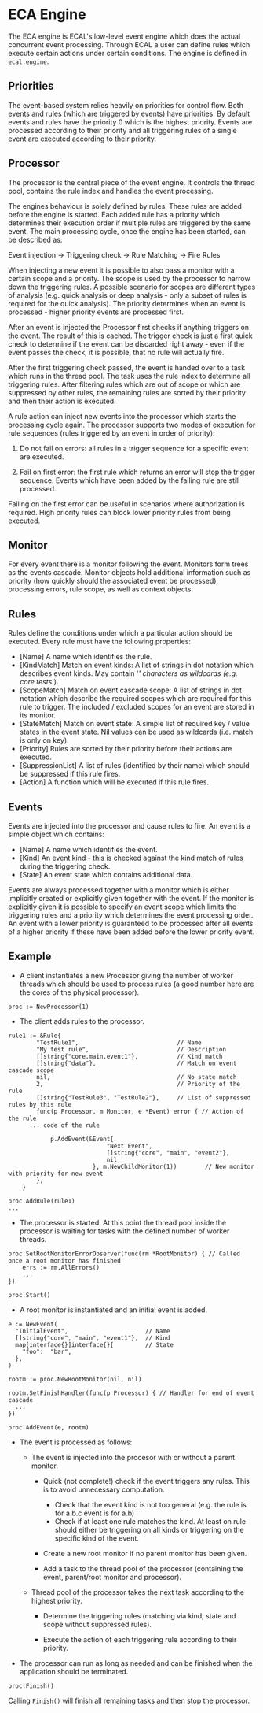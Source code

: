 ECA Engine
==========
The ECA engine is ECAL's low-level event engine which does the actual concurrent event processing. Through ECAL a user can define rules which execute certain actions under certain conditions. The engine is defined in `ecal.engine`.

Priorities
----------
The event-based system relies heavily on priorities for control flow. Both events and rules (which are triggered by events) have priorities. By default events and rules have the priority 0 which is the highest priority. Events are processed according to their priority and all triggering rules of a single event are executed according to their priority.

Processor
---------
The processor is the central piece of the event engine. It controls the thread pool, contains the rule index and handles the event processing.

The engines behaviour is solely defined by rules. These rules are added before the engine is started. Each added rule has a priority which determines their execution order if multiple rules are triggered by the same event. The main processing cycle, once the engine has been started, can be described as:

Event injection -> Triggering check -> Rule Matching -> Fire Rules

When injecting a new event it is possible to also pass a monitor with a certain scope and a priority. The scope is used by the processor to narrow down the triggering rules. A possible scenario for scopes are different types of analysis (e.g. quick analysis or deep analysis - only a subset of rules is required for the quick analysis). The priority determines when an event is processed - higher priority events are processed first.

After an event is injected the Processor first checks if anything triggers on the event. The result of this is cached. The trigger check is just a first quick check to determine if the event can be discarded right away - even if the event passes the check, it is possible, that no rule will actually fire.

After the first triggering check passed, the event is handed over to a task which runs in the thread pool. The task uses the rule index to determine all triggering rules. After filtering rules which are out of scope or which are suppressed by other rules, the remaining rules are sorted by their priority and then their action is executed.

A rule action can inject new events into the processor which starts the processing cycle again. The processor supports two modes of execution for rule sequences (rules triggered by an event in order of priority):

1. Do not fail on errors: all rules in a trigger sequence for a specific event
are executed.

2. Fail on first error: the first rule which returns an error will stop
the trigger sequence. Events which have been added by the failing rule are still processed.

Failing on the first error can be useful in scenarios where authorization is required. High priority rules can block lower priority rules from being executed.


Monitor
-------
For every event there is a monitor following the event. Monitors form trees as the events cascade. Monitor objects hold additional information such as priority (how quickly should the associated event be processed), processing errors, rule scope, as well as context objects.


Rules
-----
Rules define the conditions under which a particular action should be executed. Every rule must have the following properties:

- [Name] A name which identifies the rule.
- [KindMatch] Match on event kinds: A list of strings in dot notation which describes event kinds. May contain '*' characters as wildcards (e.g. core.tests.*).
- [ScopeMatch] Match on event cascade scope: A list of strings in dot notation which describe the required scopes which are required for this rule to trigger. The included / excluded scopes for an event are stored in its monitor.
- [StateMatch] Match on event state: A simple list of required key / value states in the event state. Nil values can be used as wildcards (i.e. match is only on key).
- [Priority] Rules are sorted by their priority before their actions are executed.
- [SuppressionList] A list of rules (identified by their name) which should be suppressed if this rule fires.
- [Action] A function which will be executed if this rule fires.


Events
------
Events are injected into the processor and cause rules to fire. An event is a simple object which contains:

- [Name] A name which identifies the event.
- [Kind] An event kind - this is checked against the kind match of rules during the triggering check.
- [State] An event state which contains additional data.

Events are always processed together with a monitor which is either implicitly created or explicitly given together with the event. If the monitor is explicitly given it is possible to specify an event scope which limits the triggering rules and a priority which determines the event processing order. An event with a lower priority is guaranteed to be processed after all events of a higher priority if these have been added before the lower priority event.

Example
-------
- A client instantiates a new Processor giving the number of worker threads which should be used to process rules (a good number here are the cores of the physical processor).

```
proc := NewProcessor(1)
```

- The client adds rules to the processor.

```
rule1 := &Rule{
		"TestRule1",                            // Name
		"My test rule",                         // Description
		[]string{"core.main.event1"},           // Kind match
		[]string{"data"},                       // Match on event cascade scope
		nil,                                    // No state match
		2,                                      // Priority of the rule
		[]string{"TestRule3", "TestRule2"},     // List of suppressed rules by this rule
		func(p Processor, m Monitor, e *Event) error { // Action of the rule
      ... code of the rule

			p.AddEvent(&Event{
							"Next Event",
							[]string{"core", "main", "event2"},
							nil,
						}, m.NewChildMonitor(1))        // New monitor with priority for new event
		},
	}

proc.AddRule(rule1)
...
```

- The processor is started. At this point the thread pool inside the processor is waiting for tasks with the defined number of worker threads.

```
proc.SetRootMonitorErrorObserver(func(rm *RootMonitor) { // Called once a root monitor has finished
	errs := rm.AllErrors()
	...
})

proc.Start()
```

- A root monitor is instantiated and an initial event is added.

```
e := NewEvent(
  "InitialEvent",                      // Name
  []string{"core", "main", "event1"},  // Kind
  map[interface{}]interface{}{         // State
    "foo":  "bar",
  },
)

rootm := proc.NewRootMonitor(nil, nil)

rootm.SetFinishHandler(func(p Processor) { // Handler for end of event cascade
  ...
})

proc.AddEvent(e, rootm)
```

- The event is processed as follows:

	- The event is injected into the procesor with or without a parent monitor.

		- Quick (not complete!) check if the event triggers any rules. This is to avoid unnecessary computation.
			- Check that the event kind is not too general (e.g. the rule is for a.b.c event is for a.b)
			- Check if 	at least one rule matches the kind. At least on rule should either be triggering on all kinds or triggering on the specific kind of the event.

		- Create a new root monitor if no parent monitor has been given.

		- Add a task to the thread pool of the processor (containing the event, parent/root monitor and processor).

	- Thread pool of the processor takes the next task according to the highest priority.

		- Determine the triggering rules (matching via kind, state and scope without suppressed rules).

		- Execute the action of each triggering rule according to their priority.

- The processor can run as long as needed and can be finished when the application should be terminated.

```
proc.Finish()
```
Calling `Finish()` will finish all remaining tasks and then stop the processor.
